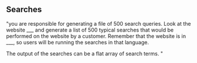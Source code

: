## Searches

"you are responsible for generating a file of 500 search queries. Look at the website ___ and generate a list of 500 typical searches that would be performed on the website by a customer. Remember that the website is in ___, so users will be running the searches in that language.

The output of the searches can be a flat array of search terms.
"


